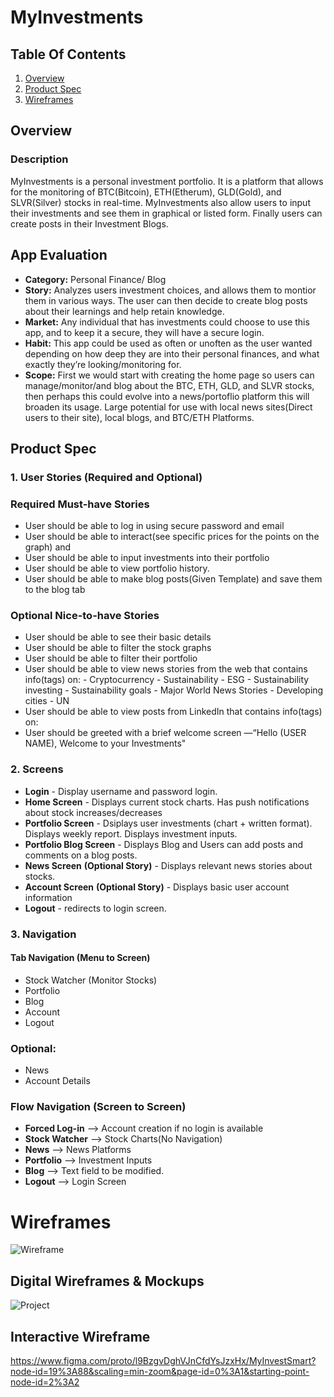 # MyInvestments
## Table Of Contents
1. [Overview](#Overview)
2. [Product Spec](#Product-Spec)
3. [Wireframes](#Wireframes)


## Overview
### Description 
MyInvestments is a personal investment portfolio. It is a platform that allows for the monitoring of BTC(Bitcoin), ETH(Etherum), GLD(Gold), and SLVR(Silver) stocks in real-time. MyInvestments also allow users to input their investments and see them in graphical or listed form. Finally users can create posts in their Investment Blogs.

## App Evaluation
- **Category:** Personal Finance/ Blog
- **Story:** Analyzes users investment choices, and allows them to montior them in various ways. The user can then decide to create blog posts about their learnings and help retain knowledge.
- **Market:** Any individual that has investments could choose to use this app, and to keep it a secure, they will have a secure login.
- **Habit:** This app could be used as often or unoften as the user wanted depending on how deep they are into their personal finances, and what exactly they’re looking/monitoring for.
- **Scope:** First we would start with creating the home page so users can manage/monitor/and blog about the BTC, ETH, GLD, and SLVR stocks, then perhaps this could evolve into a news/portoflio platform this will broaden its usage. Large potential for use with local news sites(Direct users to their site), local blogs, and BTC/ETH Platforms.

## Product Spec

### 1. User Stories (Required and Optional)

### Required Must-have Stories
- User should be able to log in using secure password and email
- User should be able to interact(see specific prices for the points on the graph) and 
- User should be able to input investments into their portfolio
- User should be able to view portfolio history.
- User should be able to make blog posts(Given Template) and save them to the blog tab

### Optional Nice-to-have Stories
- User should be able to see their basic details
- User should be able to filter the stock graphs
- User should be able to filter their portfolio
- User should be able to view news stories from the web that contains info(tags) on:
        - Cryptocurrency
        - Sustainability
        - ESG
        - Sustainability investing
        - Sustainability goals
        - Major World News Stories
        - Developing cities
        - UN
 - User should be able to view posts from LinkedIn that contains info(tags) on:
 - User should be greeted with a brief welcome screen —“Hello (USER NAME), Welcome to your Investments"

### 2. Screens
- **Login** - Display username and password login.
- **Home Screen** - Displays current stock charts. Has push notifications about stock increases/decreases
- **Portfolio Screen** - Dsiplays user investments (chart + written format). Displays weekly report. Displays investment inputs.
- **Portfolio Blog Screen** - Displays Blog and Users can add posts and comments on a blog posts.
- **News Screen** **(Optional Story)** - Displays relevant news stories about stocks.
- **Account Screen** **(Optional Story)** - Displays basic user account information
- **Logout** - redirects to login screen.

### 3. Navigation

#### Tab Navigation (Menu to Screen)
- Stock Watcher (Monitor Stocks)
- Portfolio
- Blog
- Account
- Logout

### Optional:
- News
- Account Details

### Flow Navigation (Screen to Screen)
- **Forced Log-in** --> Account creation if no login is available
- **Stock Watcher** --> Stock Charts(No Navigation) 
- **News** --> News Platforms
- **Portfolio** --> Investment Inputs
- **Blog** --> Text field to be modified.
- **Logout** --> Login Screen

# Wireframes
![Wireframe](https://user-images.githubusercontent.com/59378562/141025753-bcccc76b-b88c-496c-a02c-f8f53a8320ef.jpg)

## Digital Wireframes & Mockups
![Project](https://user-images.githubusercontent.com/59378562/141025638-99b0fc3e-630b-41c1-af31-f2135e72bb63.png)

## Interactive Wireframe
https://www.figma.com/proto/l9BzgvDghVJnCfdYsJzxHx/MyInvestSmart?node-id=19%3A88&scaling=min-zoom&page-id=0%3A1&starting-point-node-id=2%3A2
